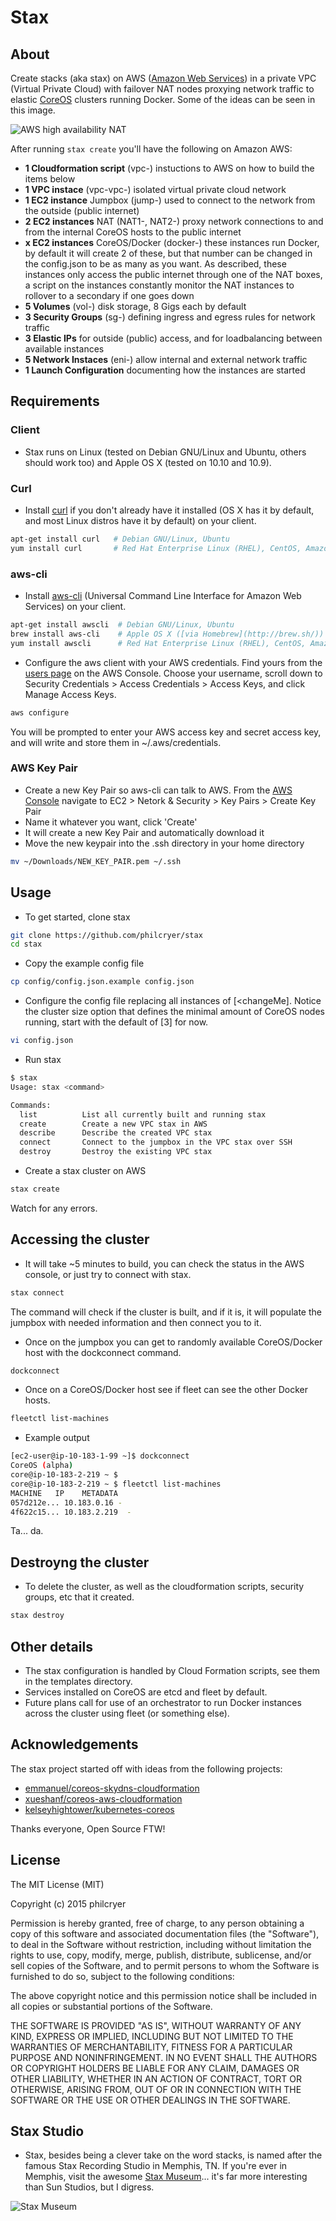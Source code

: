 # Stax

## About

Create stacks (aka stax) on AWS ([Amazon Web Services](aws.amazon.com)) in a private VPC (Virtual Private Cloud) with failover NAT nodes proxying network traffic to elastic [CoreOS](https://coreos.com/) clusters running Docker. Some of the ideas can be seen in this image.

![AWS high availability NAT](docs/aws-ha-nat.png)

After running `stax create` you'll have the following on Amazon AWS:

* __1 Cloudformation script__ (vpc-) instuctions to AWS on how to build the items below
* __1 VPC instace__ (vpc-vpc-) isolated virtual private cloud network
* __1 EC2 instance__ Jumpbox (jump-) used to connect to the network from the outside (public internet)
* __2 EC2 instances__ NAT (NAT1-, NAT2-) proxy network connections to and from the internal CoreOS hosts to the public internet
* __x EC2 instances__ CoreOS/Docker (docker-) these instances run Docker, by default it will create 2 of these, but that number can be changed in the config.json to be as many as you want. As described, these instances only access the public internet through one of the NAT boxes, a script on the instances constantly monitor the NAT instances to rollover to a secondary if one goes down
* __5 Volumes__ (vol-) disk storage, 8 Gigs each by default
* __3 Security Groups__ (sg-) defining ingress and egress rules for network traffic
* __3 Elastic IPs__ for outside (public) access, and for loadbalancing between available instances
* __5 Network Instaces__ (eni-) allow internal and external network traffic
* __1 Launch Configuration__ documenting how the instances are started

## Requirements

### Client

* Stax runs on Linux (tested on Debian GNU/Linux and Ubuntu, others should work too) and Apple OS X (tested on 10.10 and 10.9).

### Curl

* Install [curl](http://curl.haxx.se/) if you don't already have it installed (OS X has it by default, and most Linux distros have it by default) on your client.

```bash
apt-get install curl   # Debian GNU/Linux, Ubuntu
yum install curl       # Red Hat Enterprise Linux (RHEL), CentOS, Amazon Linux
```

### aws-cli

* Install [aws-cli](https://github.com/aws/aws-cli) (Universal Command Line Interface for Amazon Web Services) on your client.

```bash
apt-get install awscli  # Debian GNU/Linux, Ubuntu
brew install aws-cli    # Apple OS X ([via Homebrew](http://brew.sh/))
yum install awscli      # Red Hat Enterprise Linux (RHEL), CentOS, Amazon Linux
```

* Configure the aws client with your AWS credentials. Find yours from the [users page](https://console.aws.amazon.com/iam/home#users) on the AWS Console. Choose your username, scroll down to Security Credentials > Access Credentials > Access Keys, and click Manage Access Keys.

```bash
aws configure
```

You will be prompted to enter your AWS access key and secret access key, and will write and store them in ~/.aws/credentials.

### AWS Key Pair

* Create a new Key Pair so aws-cli can talk to AWS. From the [AWS Console](https://console.aws.amazon.com/ec2/v2/home) navigate to EC2 > Netork & Security > Key Pairs > Create Key Pair
* Name it whatever you want, click 'Create'
* It will create a new Key Pair and automatically download it
* Move the new keypair into the .ssh directory in your home directory

```bash
mv ~/Downloads/NEW_KEY_PAIR.pem ~/.ssh
```

## Usage

* To get started, clone stax

```bash
git clone https://github.com/philcryer/stax
cd stax
```

* Copy the example config file

```bash
cp config/config.json.example config.json
```

* Configure the config file replacing all instances of [<changeMe]. Notice the cluster size option that defines the minimal amount of CoreOS nodes running, start with the default of [3] for now.

```bash
vi config.json
```

* Run stax

```bash
$ stax
Usage: stax <command>

Commands:
  list          List all currently built and running stax
  create        Create a new VPC stax in AWS
  describe      Describe the created VPC stax
  connect       Connect to the jumpbox in the VPC stax over SSH
  destroy       Destroy the existing VPC stax
```

* Create a stax cluster on AWS

```bash
stax create
```

Watch for any errors.

## Accessing the cluster

* It will take ~5 minutes to build, you can check the status in the AWS console, or just try to connect with stax.

```bash
stax connect
```

The command will check if the cluster is built, and if it is, it will populate the jumpbox with needed information and then connect you to it.

* Once on the jumpbox you can get to randomly available CoreOS/Docker host with the dockconnect command.

```bash
dockconnect
```

* Once on a CoreOS/Docker host see if fleet can see the other Docker hosts.

```bash
fleetctl list-machines
```

* Example output
```bash
[ec2-user@ip-10-183-1-99 ~]$ dockconnect
CoreOS (alpha)
core@ip-10-183-2-219 ~ $
core@ip-10-183-2-219 ~ $ fleetctl list-machines
MACHINE   IP    METADATA
057d212e... 10.183.0.16 -
4f622c15... 10.183.2.219  -
```

Ta... da.

## Destroyng the cluster

* To delete the cluster, as well as the cloudformation scripts, security groups, etc that it created.

```bash
stax destroy
```

## Other details

* The stax configuration is handled by Cloud Formation scripts, see them in the templates directory.
* Services installed on CoreOS are etcd and fleet by default.
* Future plans call for use of an orchestrator to run Docker instances across the cluster using fleet (or something else).

## Acknowledgements

The stax project started off with ideas from the following projects:

* [emmanuel/coreos-skydns-cloudformation](https://github.com/emmanuel/coreos-skydns-cloudformation)
* [xueshanf/coreos-aws-cloudformation](https://github.com/xueshanf/coreos-aws-cloudformation)
* [kelseyhightower/kubernetes-coreos](https://github.com/kelseyhightower/kubernetes-coreos)

Thanks everyone, Open Source FTW!

## License

The MIT License (MIT)

Copyright (c) 2015 philcryer

Permission is hereby granted, free of charge, to any person obtaining a copy
of this software and associated documentation files (the "Software"), to deal
in the Software without restriction, including without limitation the rights
to use, copy, modify, merge, publish, distribute, sublicense, and/or sell
copies of the Software, and to permit persons to whom the Software is
furnished to do so, subject to the following conditions:

The above copyright notice and this permission notice shall be included in all
copies or substantial portions of the Software.

THE SOFTWARE IS PROVIDED "AS IS", WITHOUT WARRANTY OF ANY KIND, EXPRESS OR
IMPLIED, INCLUDING BUT NOT LIMITED TO THE WARRANTIES OF MERCHANTABILITY,
FITNESS FOR A PARTICULAR PURPOSE AND NONINFRINGEMENT. IN NO EVENT SHALL THE
AUTHORS OR COPYRIGHT HOLDERS BE LIABLE FOR ANY CLAIM, DAMAGES OR OTHER
LIABILITY, WHETHER IN AN ACTION OF CONTRACT, TORT OR OTHERWISE, ARISING FROM,
OUT OF OR IN CONNECTION WITH THE SOFTWARE OR THE USE OR OTHER DEALINGS IN THE
SOFTWARE.

## Stax Studio

* Stax, besides being a clever take on the word stacks, is named after the famous Stax Recording Studio in Memphis, TN. If you're ever in Memphis, visit the awesome [Stax Museum](http://www.staxmuseum.com/)... it's far more interesting than Sun Studios, but I digress.

![Stax Museum](https://media-cdn.tripadvisor.com/media/photo-s/01/70/29/68/stax-recording-studio.jpg)
